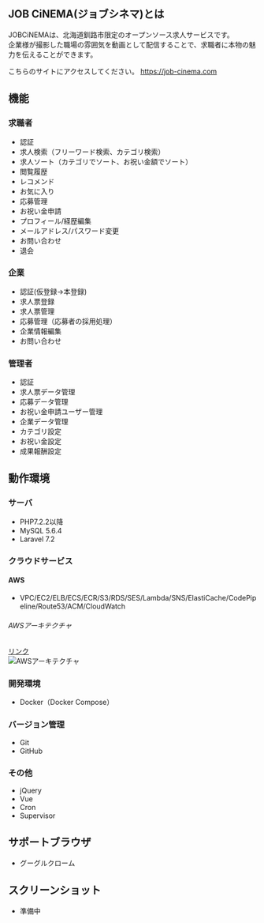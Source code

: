 ## JOB CiNEMA(ジョブシネマ)とは 
JOBCiNEMAは、北海道釧路市限定のオープンソース求人サービスです。  
企業様が撮影した職場の雰囲気を動画として配信することで、求職者に本物の魅力を伝えることができます。

こちらのサイトにアクセスしてください。 
<a href="https://job-cinema.comt" target="_blank">https://job-cinema.com</a>  

## 機能
### 求職者
- 認証
- 求人検索（フリーワード検索、カテゴリ検索）  
- 求人ソート（カテゴリでソート、お祝い金額でソート） 
- 閲覧履歴
- レコメンド
- お気に入り
- 応募管理
- お祝い金申請
- プロフィール/経歴編集  
- メールアドレス/パスワード変更
- お問い合わせ
- 退会  

### 企業  
- 認証(仮登録→本登録)
- 求人票登録
- 求人票管理
- 応募管理（応募者の採用処理）
- 企業情報編集  
- お問い合わせ

### 管理者
- 認証
- 求人票データ管理
- 応募データ管理
- お祝い金申請ユーザー管理
- 企業データ管理
- カテゴリ設定
- お祝い金設定
- 成果報酬設定

## 動作環境
### サーバ
- PHP7.2.2以降
- MySQL 5.6.4
- Laravel 7.2

### クラウドサービス
#### AWS
- VPC/EC2/ELB/ECS/ECR/S3/RDS/SES/Lambda/SNS/ElastiCache/CodePipeline/Route53/ACM/CloudWatch
###### AWSアーキテクチャ
<a href="https://cacoo.com/diagrams/hRPo5h6xqTi9HR7K/D2A7F" target="_blank">リンク</a>  
<img src="https://cacoo.com/diagrams/hRPo5h6xqTi9HR7K-D2A7F-w1200-h900.png" alt="AWSアーキテクチャ">

### 開発環境
- Docker（Docker Compose）

### バージョン管理
- Git
- GitHub

### その他
- jQuery
- Vue
- Cron
- Supervisor

## サポートブラウザ
- グーグルクローム

## スクリーンショット
- 準備中
